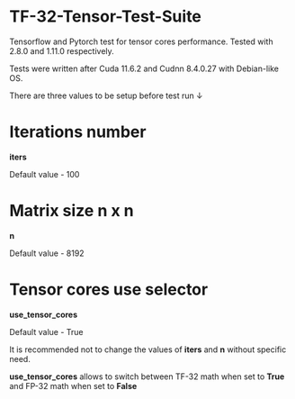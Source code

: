 # TF-32-Tensor-Test-Suite
Tensorflow and Pytorch test for tensor cores performance. Tested with 2.8.0 and 1.11.0 respectively.

Tests were written after Cuda 11.6.2 and Cudnn 8.4.0.27 with Debian-like OS.

There are three values to be setup before test run ↓

# Iterations number
**iters**

Default value - 100

# Matrix size n x n
**n**

Default value - 8192

# Tensor cores use selector 
**use_tensor_cores**

Default value - True

It is recommended not to change the values of **iters** and **n** without specific need.

**use_tensor_cores** allows to switch between TF-32 math when set to **True** and FP-32 math when set to **False**
